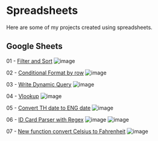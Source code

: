 # Spreadsheets
Here are some of my projects created using spreadsheets.

## Google Sheets
01 - [Filter and Sort](https://docs.google.com/spreadsheets/d/1cNCKev61OK8ZgljakS7jtpLAByFS0M6XV5RJEXLphBg/edit?gid=151074853#gid=151074853)
![image](https://github.com/Warasineesines/Spreadsheets/assets/153973331/27d5395d-f874-46e3-8e64-b3e37e0b37e9)

02 - [Conditional Format by row](https://docs.google.com/spreadsheets/d/1cNCKev61OK8ZgljakS7jtpLAByFS0M6XV5RJEXLphBg/edit?gid=101149468#gid=101149468)
![image](https://github.com/Warasineesines/Spreadsheets/assets/153973331/43da081d-2d1e-436c-966e-6843af9a8fb5)

03 - [Write Dynamic Query](https://docs.google.com/spreadsheets/d/1cNCKev61OK8ZgljakS7jtpLAByFS0M6XV5RJEXLphBg/edit?gid=1981431105#gid=1981431105)
![image](https://github.com/Warasineesines/Spreadsheets/assets/153973331/f893e25a-356b-4907-ba37-9c541437af22)

04 - [Vlookup](https://docs.google.com/spreadsheets/d/1cNCKev61OK8ZgljakS7jtpLAByFS0M6XV5RJEXLphBg/edit?gid=927611170#gid=927611170)
![image](https://github.com/Warasineesines/Spreadsheets/assets/153973331/ca0b11fc-df6c-40c3-97fd-5058cc163cfc)

05 - [Convert TH date to ENG date](https://docs.google.com/spreadsheets/d/1cNCKev61OK8ZgljakS7jtpLAByFS0M6XV5RJEXLphBg/edit?gid=1656509133#gid=1656509133)
![image](https://github.com/Warasineesines/Spreadsheets/assets/153973331/9321e1b4-ba06-484c-859d-e1c20783b78e)

06 - [ID Card Parser with Regex](https://docs.google.com/spreadsheets/d/1cNCKev61OK8ZgljakS7jtpLAByFS0M6XV5RJEXLphBg/edit?gid=2014543270#gid=2014543270)
![image](https://github.com/Warasineesines/Spreadsheets/assets/153973331/dbe0fb10-a9a9-4c5d-b1d7-171ee162ec4f)
![image](https://github.com/Warasineesines/Spreadsheets/assets/153973331/92f261cb-5bfc-42ef-812b-e943e65a90c1)

07 - [New function convert Celsius to Fahrenheit](https://docs.google.com/spreadsheets/d/1cNCKev61OK8ZgljakS7jtpLAByFS0M6XV5RJEXLphBg/edit?gid=829857650#gid=829857650)
![image](https://github.com/Warasineesines/Spreadsheets/assets/153973331/b8a86b21-246d-4987-9bf8-5e9510654d39)

